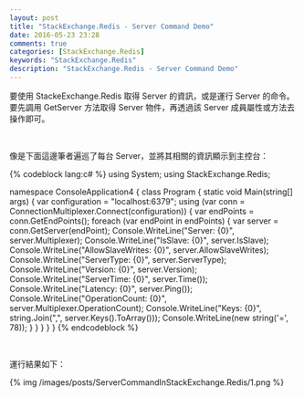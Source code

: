 ```yaml
---
layout: post
title: "StackExchange.Redis - Server Command Demo"
date: 2016-05-23 23:28
comments: true
categories: [StackExchange.Redis]
keywords: "StackExchange.Redis"
description: "StackExchange.Redis - Server Command Demo"
---
```


要使用 StackeExchange.Redis 取得 Server 的資訊，或是運行 Server 的命令。要先調用 GetServer 方法取得 Server 物件，再透過該 Server 成員屬性或方法去操作即可。  

<!-- More -->

<br/>


像是下面這邊筆者遍巡了每台 Server，並將其相關的資訊顯示到主控台：    

{% codeblock lang:c# %}
using System; 
using StackExchange.Redis; 

namespace ConsoleApplication4 { 
    class Program { 
        static void Main(string[] args) { 
            var configuration = "localhost:6379"; 
            using (var conn = ConnectionMultiplexer.Connect(configuration)) { 
                var endPoints = conn.GetEndPoints(); 
                foreach (var endPoint in endPoints) { 
                    var server = conn.GetServer(endPoint); 
                   Console.WriteLine("Server: {0}", server.Multiplexer); 
                   Console.WriteLine("IsSlave: {0}", server.IsSlave); 
                   Console.WriteLine("AllowSlaveWrites: {0}", server.AllowSlaveWrites); 
                   Console.WriteLine("ServerType: {0}", server.ServerType); 
                   Console.WriteLine("Version: {0}", server.Version); 
                   Console.WriteLine("ServerTime: {0}", server.Time()); 
                   Console.WriteLine("Latency: {0}", server.Ping()); 
                   Console.WriteLine("OperationCount: {0}", server.Multiplexer.OperationCount); 
                   Console.WriteLine("Keys: {0}", string.Join(",", server.Keys().ToArray())); 
                   Console.WriteLine(new string('=', 78)); 
               }
            }
        } 
    } 
}
{% endcodeblock %}

<br/>


運行結果如下：  

{% img /images/posts/ServerCommandInStackExchange.Redis/1.png %}
